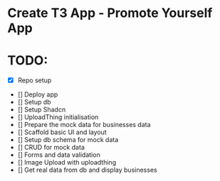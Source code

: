 # Create T3 App - Promote Yourself App

# TODO:

- [x] Repo setup
- [] Deploy app
- [] Setup db
- [] Setup Shadcn
- [] UploadThing initialisation
- [] Prepare the mock data for businesses data
- [] Scaffold basic UI and layout
- [] Setup db schema for mock data
- [] CRUD for mock data
- [] Forms and data validation
- [] Image Upload with uploadthing
- [] Get real data from db and display businesses
